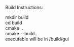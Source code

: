 Build Instructions:

mkdir build  
cd build  
cmake ..  
cmake --build .  
executable will be in /build/gui
